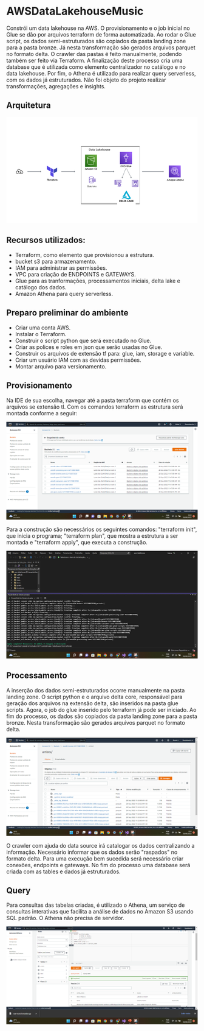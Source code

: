 # AWSDataLakehouseMusic

Constrói um data lakehouse na AWS. O provisionamento e o job inicial no Glue se dão por arquivos terraform de forma automatizada. Ao rodar o Glue script, os dados semi-estruturados são copiados da pasta landing zone para a pasta bronze. Já nesta transformação são gerados arquivos parquet no formato delta. O crawler das pastas é feito manualmente, podendo também ser feito via Terraform. A finalização deste processo cria uma database que é utilizada como elemento centralizador no catálogo e no data lakehouse. Por fim, o Athena é utilizado para realizar query serverless, com os dados já estruturados. Não foi objeto do projeto realizar transformações, agregações e insights.

## Arquitetura
<p align="center">
<img src="https://github.com/LeandroRFausto/AWSDataLakehouseMusic/blob/master/prints/arq.png"/>
</p>

## Recursos utilizados:
* Terraform, como elemento que provisionou a estrutura.
* bucket s3 para armazenamento.
* IAM para administrar as permissões.
* VPC para criação de ENDPOINTS e GATEWAYS.
* Glue para as tranformações, processamentos iniciais, delta lake e catálogo dos dados.
* Amazon Athena para query serverless.

## Preparo preliminar do ambiente
* Criar uma conta AWS.
* Instalar o Terraform.
* Construir o script python que será executado no Glue.
* Criar as polices e roles em json que serão usadas no Glue.
* Construir os arquivos de extensão tf para: glue, iam, storage e variable.
* Criar um usuário IAM com as devidas permissões.
* Montar arquivo para versionamento.

## Provisionamento

Na IDE de sua escolha, navegar até a pasta terraform que contém os arquivos se extensão tl. Com os comandos terraform as estrutura será montada conforme a seguir:

<p align="center">
<img src="https://github.com/LeandroRFausto/AWSDataLakehouseMusic/blob/master/prints/datalake.png"/>
</p>

Para a construção são necessários os seguintes comandos: "terraform init", que inicia o programa; "terraform plan", que mostra a estrutura a ser montada e "terraform apply", que executa a construção. 

<p align="center">
<img src="https://github.com/LeandroRFausto/AWSDataLakehouseMusic/blob/master/prints/terraform_apply.png"/>
</p>

## Processamento
A inserção dos dados semi-estruturados ocorre manualmente na pasta landing zone. O script python e o arquivo delta core, responsável para geração dos arquivos na extensão delta, são inseridos na pasta glue scripts. Agora, o job do glue inserido pelo terraform já pode ser iniciado. Ao fim do processo, os dados são copiados da pasta landing zone para a pasta bronze. Nesta transformação são gerados arquivos parquet no formato delta.

<p align="center">
<img src="https://github.com/LeandroRFausto/AWSDataLakehouseMusic/blob/master/prints/delta_raw.png"/>
</p>

O crawler com ajuda do data source irá catalogar os dados centralizando a informação. Necessário informar que os dados serão "raspados" no formato delta. Para uma execução bem sucedida será necessário criar conexões, endpoints e gateways. No fim do processo uma database será criada com as tables e dados já estruturados.


## Query
Para consultas das tabelas criadas, é utilizado o Athena, um serviço de consultas interativas que facilita a análise de dados no Amazon S3 usando SQL padrão. O Athena não precisa de servidor.

<p align="center">
<img src="https://github.com/LeandroRFausto/AWSDataLakehouseMusic/blob/master/prints/athena.png"/>
</p>
